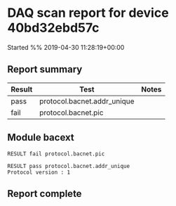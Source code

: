 # DAQ scan report for device 40bd32ebd57c
Started %% 2019-04-30 11:28:19+00:00

## Report summary

|Result|Test|Notes|
|---|---|---|
|pass|protocol.bacnet.addr_unique||
|fail|protocol.bacnet.pic||

## Module bacext

```
RESULT fail protocol.bacnet.pic

RESULT pass protocol.bacnet.addr_unique
Protocol version : 1
```

## Report complete

